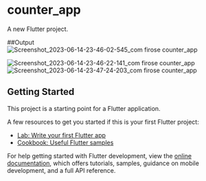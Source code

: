 # counter_app

A new Flutter project.

##Output
![Screenshot_2023-06-14-23-46-02-545_com firose counter_app](https://github.com/firose-munna/CGPA-and-BMI-Calculator/assets/105736440/c3c51e7f-5ac0-4a7b-a7bd-1859bc3fe97e)

![Screenshot_2023-06-14-23-46-22-141_com firose counter_app](https://github.com/firose-munna/CGPA-and-BMI-Calculator/assets/105736440/cf37d64e-411b-42f8-b7b6-a7226b704ff4)
![Screenshot_2023-06-14-23-47-24-203_com firose counter_app](https://github.com/firose-munna/CGPA-and-BMI-Calculator/assets/105736440/172f52fc-5a30-4056-bc2a-30e92d6af18b)


## Getting Started

This project is a starting point for a Flutter application.

A few resources to get you started if this is your first Flutter project:

- [Lab: Write your first Flutter app](https://docs.flutter.dev/get-started/codelab)
- [Cookbook: Useful Flutter samples](https://docs.flutter.dev/cookbook)

For help getting started with Flutter development, view the
[online documentation](https://docs.flutter.dev/), which offers tutorials,
samples, guidance on mobile development, and a full API reference.
